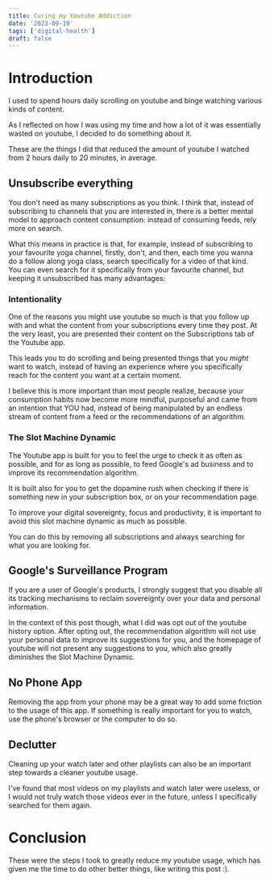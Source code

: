 ```yaml
---
title: Curing my Youtube Addiction
date: '2023-09-19'
tags: ['digital-health']
draft: false
---
```


# Introduction

I used to spend hours daily scrolling on youtube and binge watching various kinds of content.

As I reflected on how I was using my time and how a lot of it was essentially wasted on youtube, I decided to do something about it.

These are the things I did that reduced the amount of youtube I watched from 2 hours daily to 20 minutes, in average.

## Unsubscribe everything

You don't need as many subscriptions as you think. I think that, instead of subscribing to channels that you are interested in, there is a better mental model to approach content consumption: instead of
consuming feeds, rely more on search.

What this means in practice is that, for example, instead of subscribing to your favourite yoga channel, firstly, don't, and then, each time you wanna do a follow along yoga class, search specifically
for a video of that kind. You can even search for it specifically from your favourite channel, but keeping it unsubscribed has many advantages:

### Intentionality

One of the reasons you might use youtube so much is that you follow up with and what the content from your subscriptions every time they post.
At the very least, you are presented their content on the Subscriptions tab of the Youtube app.

This leads you to do scrolling and being presented things that you _might_ want to watch, instead of having an experience where you specifically reach for the content you want at a certain moment.

I believe this is more important than most people realize, because your consumption habits now become more mindful, purposeful and came from an intention that YOU had, instead of being manipulated by
an endless stream of content from a feed or the recommendations of an algorithm.

### The Slot Machine Dynamic

The Youtube app is built for you to feel the urge to check it as often as possible, and for as long as possible, to feed Google's ad business and to improve its recommendation algorithm.

It is built also for you to get the dopamine rush when checking if there is something new in your subscription box, or on your recommendation page.

To improve your digital sovereignty, focus and productivity, it is important to avoid this slot machine dynamic as much as possible.

You can do this by removing all subscriptions and always searching for what you are looking for.

## Google's Surveillance Program

If you are a user of Google's products, I strongly suggest that you disable all its tracking mechanisms to reclaim sovereignty over your data and personal information.

In the context of this post though, what I did was opt out of the youtube history option. After opting out, the recommendation algorithm will not use your personal data to improve its suggestions for you,
and the homepage of youtube will not present any suggestions to you, which also greatly diminishes the Slot Machine Dynamic.

## No Phone App

Removing the app from your phone may be a great way to add some friction to the usage of this app. If something is really important for you to watch, use the phone's browser or the computer to do so.

## Declutter

Cleaning up your watch later and other playlists can also be an important step towards a cleaner youtube usage.

I've found that most videos on my playlists and watch later were useless, or I would not truly watch those videos ever in the future, unless I specifically searched for them again.

# Conclusion

These were the steps I took to greatly reduce my youtube usage, which has given me the time to do other better things, like writing this post :).
